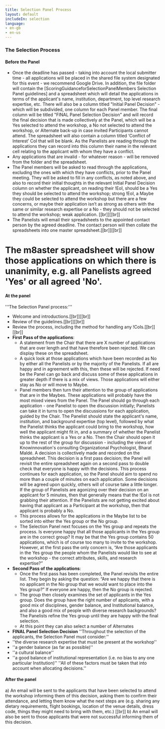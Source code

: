 ```yaml
---
title: Selection Panel Process
layout: default
includeIn: selection
language:
- en-gb
- en-us
---
```

### The Selection Process 

#### Before the Panel 
* Once the deadline has passed - taking into account the local submitter time - all applications will be placed in the shared file system designated for this event - we recommend Google Drive. In addition, the file folder will contain the [ScoringGuidanceforSelectionPanelMembers Selection Panel guidelines] and a spreadsheet which will detail the applications in terms of the applicant's name, institution, department, top level research expertise, etc. There will also be a column titled "Initial Panel Decision" -which will be subdivided, one column for each Panel member. The final column will be titled "FINAL Panel Selection Decision" and will record the final decision that is made collectively at the Panel, which will be a Yes selected to attend the workshop, a No not selected to attend the workshop, or Alternate back-up in case invited Participants cannot attend. The spreadsheet will also contain a column titled ‘Conflict of Interest’ CoI that will be blank. As the Panelists are reading through the applications they can record into this column their name in the relevant cell relating to the applicant with whom they have a conflict.
* Any applications that are invalid - for whatever reason - will be removed from the folder and the spreadsheet.
* The Panel members will be asked to read through the applications, excluding the ones with which they have conflicts, prior to the Panel meeting. They will be asked to fill in any conflicts, as noted above, and also to record their initial thoughts in the relevant Initial Panel Decision column on whether the applicant, on reading their !EoI, should be a Yes they should be selected to attend the workshop; strong !EoI, a Maybe they could be selected to attend the workshop but there are a few concerns, or maybe their application isn’t as strong as others with the same or similar research expertise or a No - they should not be selected to attend the workshop; weak application. [[br]][[br]]
* The Panelists will email their spreadsheets to the appointed contact person by the agreed deadline. The contact person will then collate the spreadsheets into one master spreadsheet.[[br]][[br]]
 # The m8aster spreadsheet will show those applications on which there is unanimity, e.g. all Panelists agreed 'Yes' or all agreed 'No'.

#### At the panel
'''The Selection Panel process:'''
* Welcome and introductions.[[br]][[br]]
* Review of the guidelines.[[br]][[br]]
* Review the process, including the method for handling any !CoIs.[[br]][[br]]
* __First Pass of the applications__:
  * A statement from the Chair that there are X number of applications that are over length and that have therefore been rejected. We can display these on the spreadsheet.
  * A quick look at those applications which have been recorded as No by either all the Panelists or by the majority of the Panelists. If all are happy and in agreement with this, then these will be rejected. If need be the Panel can go back and discuss some of these applications in greater depth if there is a mix of views. Those applications will either stay as No or will move to Maybe.
  * Panel members then turn their attention to the group of applications that are in the Maybes. These applications will probably have the most mixed views from the Panel. The Panel should go through each application - one Panelist to open the discussion initially; Panelists can take it in turns to open the discussions for each application, guided by the Chair. The Panelist should state the applicant's name, institution, and background expertise (top level), followed by what the Panelist thinks the applicant could bring to the workshop, how well the applicant might fit in, and a summary of whether the Panelist thinks the applicant is a Yes or a No. Then the Chair should open it up to the rest of the group for discussion - including the views of Knowinnovation's consulting Organizational Psychologist, Bharat Maldé. A decision is collectively made and recorded on the spreadsheet. This decision is a first pass decision; the Panel will revisit the entire spreadsheet again on a second pass to double check that everyone is happy with the decisions. This process continues for each application, so the Panel should aim to spend no more than a couple of minutes on each application. Some decisions will be agreed upon quickly, others will of course take a little longer. If the group of Panelists are agonizing over their decision on an applicant for 5 minutes, then that generally means that the !EoI is not grabbing their attention. If the Panelists are not getting excited about having that applicant as a Participant at the workshop, then that applicant is probably a No.
  * This process allows for the applications in the Maybe list to be sorted into either the Yes group or the No group.
  * The Selection Panel next focuses on the Yes group and repeats the process. Is everyone happy that all those applicants in the Yes group are in the correct group? It may be that the Yes group contains 50 applications, which is of course too many to invite to the workshop. However, at the first pass the only concern is, “Are those applicants in the Yes group the people whom the Panelists would like to see at the workshop - the correct attributes, skills, and research expertise?”
* __Second Pass of the applications__:
  * Once the first pass has been completed, the Panel revisits the entire list. They begin by asking the question: “Are we happy that there is no applicant in the No group that we would want to place into the Yes group?” If everyone are happy, then the No group is rejected.
  * The group then closely examines the set of applicants in the Yes group. Does the group have the right number of applicants, with a good mix of disciplines, gender balance, and Institutional balance, and also a good mix of people with diverse research backgrounds? The Panelists refine the Yes group until they are happy with the final selection.
  * At this point they can also select a number of Alternates 
* __FINAL Panel Selection Decision__
''Throughout the selection of the applicants, the Selection Panel must consider:''
 * ''the diverse research expertise that must be present at the workshop''
 * ''a gender balance (as far as possible)''
 * ''a cultural balance''
 * ''a good balance of institutional representation (i.e. no bias to any one particular Institution)'' 
''All of these factors must be taken that into account when allocating decisions.''
#### After the panel 
a) An email will be sent to the applicants that have been selected to attend the workshop informing them of this decision, asking them to confirm their attendance, and letting them know what the next steps are (e.g. sharing any dietary requirements, flight bookings, location of the venue details, dress code, things they might need to bring with them, etc.)
[[br]]
b) An email will also be sent to those applicants that were not successful informing them of this decision.